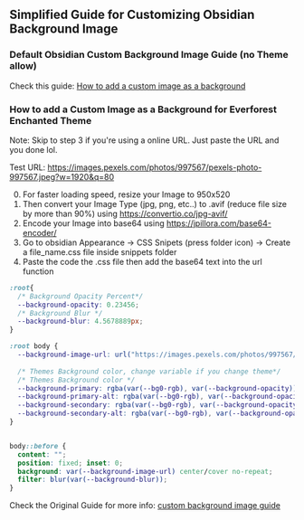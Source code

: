 ## Simplified Guide for Customizing Obsidian Background Image 

### Default Obsidian Custom Background Image Guide (no Theme allow)
Check this guide: [How to add a custom image as a background](https://forum.obsidian.md/t/how-to-add-a-custom-image-as-a-background/53416)


### How to add a Custom Image as a Background for Everforest Enchanted Theme 
Note: Skip to step 3 if you're using a online URL. Just paste the URL and you done lol.  

Test URL: https://images.pexels.com/photos/997567/pexels-photo-997567.jpeg?w=1920&q=80


0) For faster loading speed, resize your Image to 950x520
1) Then convert your Image Type (jpg, png, etc..) to .avif (reduce file size by more than 90%) using https://convertio.co/jpg-avif/
2) Encode your Image into base64 using https://jpillora.com/base64-encoder/
3) Go to obsidian Appearance -> CSS Snipets (press folder icon) -> Create a file_name.css file inside snippets folder  
4) Paste the code the .css file then add the base64 text into the url function 
```css
:root{
  /* Background Opacity Percent*/
  --background-opacity: 0.23456; 
  /* Background Blur */
  --background-blur: 4.5678889px;
}

:root body {
  --background-image-url: url("https://images.pexels.com/photos/997567/pexels-photo-997567.jpeg?w=1920&q=80");
  
  /* Themes Background color, change variable if you change theme*/
  /* Themes Background color */
  --background-primary: rgba(var(--bg0-rgb), var(--background-opacity));
  --background-primary-alt: rgba(var(--bg0-rgb), var(--background-opacity));
  --background-secondary: rgba(var(--bg0-rgb), var(--background-opacity));
  --background-secondary-alt: rgba(var(--bg0-rgb), var(--background-opacity));
}


body::before {
  content: "";
  position: fixed; inset: 0;
  background: var(--background-image-url) center/cover no-repeat;
  filter: blur(var(--background-blur));
}
```

Check the Original Guide for more info: [custom background image guide](https://github.com/FireIsGood/obsidian-everforest-enchanted/blob/main/custom_background_image.md)
